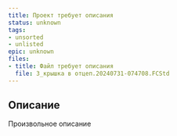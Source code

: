 ```yaml
---
title: Проект требует описания
status: unknown
tags:
- unsorted
- unlisted
epic: unknown
files:
- title: Файл требует описания
  file: 3_крышка в отцеп.20240731-074708.FCStd
---
```



## Описание

Произвольное описание